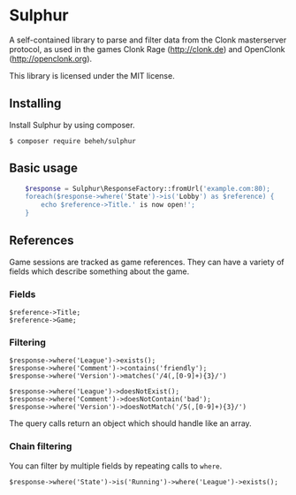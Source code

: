 Sulphur
=======

A self-contained library to parse and filter data from the
Clonk masterserver protocol, as used in the games Clonk Rage
(http://clonk.de) and OpenClonk (http://openclonk.org).

This library is licensed under the MIT license.


Installing
----------

Install Sulphur by using composer.

    $ composer require beheh/sulphur

Basic usage
-----------

```php
    $response = Sulphur\ResponseFactory::fromUrl('example.com:80);
    foreach($response->where('State')->is('Lobby') as $reference) {
        echo $reference->Title.' is now open!';
    }
```

References
----------

Game sessions are tracked as game references. They can have a
variety of fields which describe something about the game.

### Fields ###

    $reference->Title;
    $reference->Game;

### Filtering ###

    $response->where('League')->exists();
    $response->where('Comment')->contains('friendly');
    $response->where('Version')->matches('/4(,[0-9]+){3}/')

    $response->where('League')->doesNotExist();
    $response->where('Comment')->doesNotContain('bad');
    $response->where('Version')->doesNotMatch('/5(,[0-9]+){3}/')

The query calls return an object which should handle like an array.

### Chain filtering ###

You can filter by multiple fields by repeating calls to `where`.

    $response->where('State')->is('Running')->where('League')->exists();